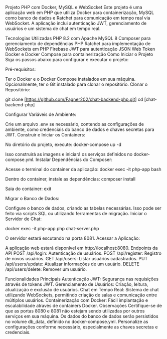 Projeto PHP com Docker, MySQL e WebSocket
Este projeto é uma aplicação web em PHP que utiliza Docker para containerização, MySQL como banco de dados e Ratchet para comunicação em tempo real via WebSocket. A aplicação inclui autenticação JWT, gerenciamento de usuários e um sistema de chat em tempo real.

Tecnologias Utilizadas
PHP 8.2 com Apache
MySQL 8
Composer para gerenciamento de dependências PHP
Ratchet para implementação de WebSockets em PHP
Firebase JWT para autenticação JSON Web Token
Docker e Docker Compose para containerização
Como Iniciar o Projeto
Siga os passos abaixo para configurar e executar o projeto:

Pré-requisitos:

Ter o Docker e o Docker Compose instalados em sua máquina.
Opcionalmente, ter o Git instalado para clonar o repositório.
Clonar o Repositório:

git clone [https://github.com/Fagner202/chat-backend-php.git]
cd [chat-backend-php]

Configurar Variáveis de Ambiente:

Crie um arquivo .env se necessário, contendo as configurações de ambiente, como credenciais do banco de dados e chaves secretas para JWT.
Construir e Iniciar os Containers:

No diretório do projeto, execute:
docker-compose up -d

Isso construirá as imagens e iniciará os serviços definidos no docker-compose.yml.
Instalar Dependências do Composer:

Acesse o terminal do container da aplicação:
docker exec -it php-app bash

Dentro do container, instale as dependências:
composer install

Saia do container:
exit

Migrar o Banco de Dados:

Configure o banco de dados, criando as tabelas necessárias. Isso pode ser feito via scripts SQL ou utilizando ferramentas de migração.
Iniciar o Servidor de Chat:

docker exec -it php-app php chat-server.php

O servidor estará escutando na porta 8081.
Acessar a Aplicação:

A aplicação web estará disponível em http://localhost:8080.
Endpoints da API
POST /api/login: Autenticação de usuários.
POST /api/register: Registro de novos usuários.
GET /api/users: Listar usuários cadastrados.
PUT /api/users/update: Atualizar informações de um usuário.
DELETE /api/users/delete: Remover um usuário.

Funcionalidades Principais
Autenticação JWT: Segurança nas requisições através de tokens JWT.
Gerenciamento de Usuários: Criação, leitura, atualização e exclusão de usuários.
Chat em Tempo Real: Sistema de chat utilizando WebSockets, permitindo criação de salas e comunicação entre múltiplos usuários.
Containerização com Docker: Fácil implantação e escalabilidade através de containers Docker.
Observações
Certifique-se de que as portas 8080 e 8081 não estejam sendo utilizadas por outros serviços em sua máquina.
Os dados do banco de dados serão persistidos no volume db_data, definido no docker-compose.yml.
Personalize as configurações conforme necessário, especialmente as chaves secretas e credenciais.